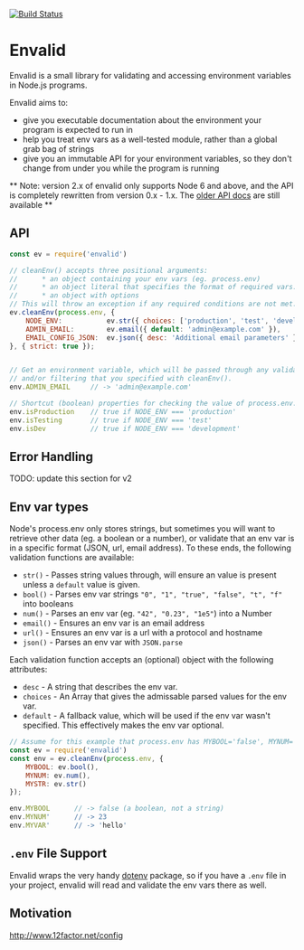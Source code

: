 [![Build Status](https://secure.travis-ci.org/af/envalid.png)](http://travis-ci.org/af/envalid)

# Envalid

Envalid is a small library for validating and accessing environment variables in
Node.js programs.

Envalid aims to:

* give you executable documentation about the environment your program is expected to run in
* help you treat env vars as a well-tested module, rather than a global grab bag of strings
* give you an immutable API for your environment variables, so they don't change
  from under you while the program is running

** Note: version 2.x of envalid only supports Node 6 and above, and the API is
completely rewritten from version 0.x - 1.x. The [older API docs](https://github.com/af/envalid/blob/0142d408ca1c83d47647c1781eeda37b4decd31d/README.md) are still available **


## API

```js
const ev = require('envalid')

// cleanEnv() accepts three positional arguments:
//      * an object containing your env vars (eg. process.env)
//      * an object literal that specifies the format of required vars.
//      * an object with options
// This will throw an exception if any required conditions are not met.
ev.cleanEnv(process.env, {
    NODE_ENV:           ev.str({ choices: ['production', 'test', 'development'] }),
    ADMIN_EMAIL:        ev.email({ default: 'admin@example.com' }),
    EMAIL_CONFIG_JSON:  ev.json({ desc: 'Additional email parameters' })
}, { strict: true });


// Get an environment variable, which will be passed through any validation
// and/or filtering that you specified with cleanEnv().
env.ADMIN_EMAIL     // -> 'admin@example.com'

// Shortcut (boolean) properties for checking the value of process.env.NODE_ENV
env.isProduction    // true if NODE_ENV === 'production'
env.isTesting       // true if NODE_ENV === 'test'
env.isDev           // true if NODE_ENV === 'development'
```

## Error Handling

TODO: update this section for v2


## Env var types

Node's process.env only stores strings, but sometimes you will want to retrieve other data
(eg. a boolean or a number), or validate that an env var is in a specific format (JSON,
url, email address). To these ends, the following validation functions are available:

* `str()` - Passes string values through, will ensure an value is present unless a
          `default` value is given.
* `bool()` - Parses env var strings `"0", "1", "true", "false", "t", "f"` into booleans
* `num()` - Parses an env var (eg. `"42", "0.23", "1e5"`) into a Number
* `email()` - Ensures an env var is an email address
* `url()` - Ensures an env var is a url with a protocol and hostname
* `json()` - Parses an env var with `JSON.parse`

Each validation function accepts an (optional) object with the following attributes:

* `desc` - A string that describes the env var.
* `choices` - An Array that gives the admissable parsed values for the env var.
* `default` - A fallback value, which will be used if the env var wasn't specified.
              This effectively makes the env var optional.

```js
// Assume for this example that process.env has MYBOOL='false', MYNUM='23', MYSTR='Hello'
const ev = require('envalid')
const env = ev.cleanEnv(process.env, {
    MYBOOL: ev.bool(),
    MYNUM: ev.num(),
    MYSTR: ev.str()
});

env.MYBOOL      // -> false (a boolean, not a string)
env.MYNUM'      // -> 23
env.MYVAR'      // -> 'hello'
```

## `.env` File Support

Envalid wraps the very handy [dotenv](https://www.npmjs.com/package/dotenv) package,
so if you have a `.env` file in your project, envalid will read and validate the
env vars there as well.

## Motivation

http://www.12factor.net/config
